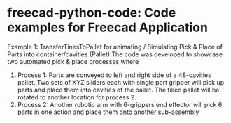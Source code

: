 # freecad-python-code: Code examples for Freecad Application
Example 1: TransferTinesToPallet for animating / Simulating Pick & Place of Parts into container/cavities (Pallet)
The code was developed to showcase two automated pick & place processes where 
1) Process 1: Parts are conveyed to left and right side of a 48-cavities pallet. Two sets of XYZ sliders each with single part 
   gripper will pick up parts and place them into cavities of the pallet. The filled pallet will be rotated to another location for process 2.
2) Process 2: Another robotic arm with 6-grippers end effector will pick 6 parts in one action and place them onto another
   sub-assembly  
